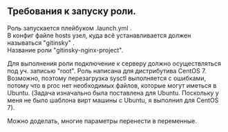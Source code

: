 Требования к запуску роли.
--------------------------

Роль запускается плейбуком .launch.yml .  
В конфиг файле hosts узел, куда всё устанавливается должен называться "gitinsky" .  
Название роли "gitinsky-nginx-project".

Для выполнения роли подключение к серверу должно осуществляться под уч. записью "root".
Роль написана для дистрибутива CentOS 7. Возможно, поэтому перезагрузка sysctl выполняется с ошибками, потому что в proc нет необходимых файлов, 
которые могут иметься в Ubuntu. (Задача изначально была поставлена для Ubuntu. Поскольку у меня не было шаблона вирт машины с Ubuntu,
я выполнил для CentOS 7).

Можно доделать, многие параметры перенести в переменные. 
